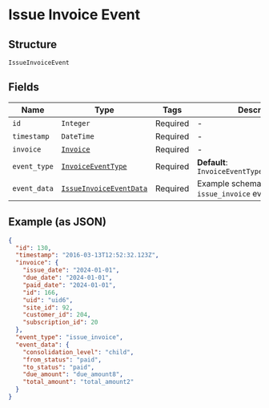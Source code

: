 
# Issue Invoice Event

## Structure

`IssueInvoiceEvent`

## Fields

| Name | Type | Tags | Description |
|  --- | --- | --- | --- |
| `id` | `Integer` | Required | - |
| `timestamp` | `DateTime` | Required | - |
| `invoice` | [`Invoice`](../../doc/models/invoice.md) | Required | - |
| `event_type` | [`InvoiceEventType`](../../doc/models/invoice-event-type.md) | Required | **Default**: `InvoiceEventType::ISSUE_INVOICE` |
| `event_data` | [`IssueInvoiceEventData`](../../doc/models/issue-invoice-event-data.md) | Required | Example schema for an `issue_invoice` event |

## Example (as JSON)

```json
{
  "id": 130,
  "timestamp": "2016-03-13T12:52:32.123Z",
  "invoice": {
    "issue_date": "2024-01-01",
    "due_date": "2024-01-01",
    "paid_date": "2024-01-01",
    "id": 166,
    "uid": "uid6",
    "site_id": 92,
    "customer_id": 204,
    "subscription_id": 20
  },
  "event_type": "issue_invoice",
  "event_data": {
    "consolidation_level": "child",
    "from_status": "paid",
    "to_status": "paid",
    "due_amount": "due_amount8",
    "total_amount": "total_amount2"
  }
}
```

